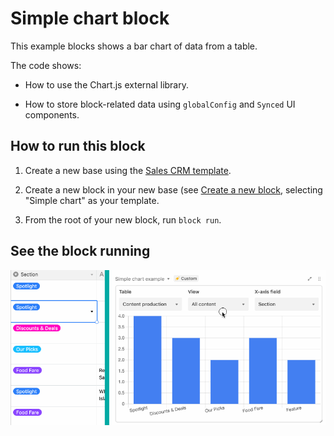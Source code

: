 # Simple chart block

This example blocks shows a bar chart of data from a table.

The code shows:

-   How to use the Chart.js external library.

-   How to store block-related data using `globalConfig` and `Synced` UI components.

## How to run this block

1. Create a new base using the
   [Sales CRM template](https://airtable.com/templates/sales-and-customers/expvjTzYAZareV1pt/sales-crm).

2. Create a new block in your new base (see
   [Create a new block](https://airtable.com/developers/blocks/guides/hello-world-tutorial#create-a-new-block),
   selecting "Simple chart" as your template.

3. From the root of your new block, run `block run`.

## See the block running

![Block updating chart as the user changes data](media/block.gif)
